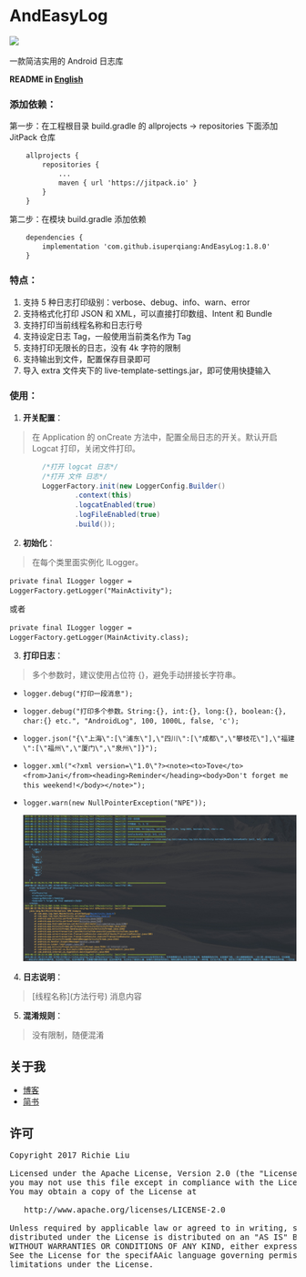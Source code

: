 # AndEasyLog
[![](https://jitpack.io/v/isuperqiang/AndEasyLog.svg)](https://jitpack.io/#isuperqiang/AndEasyLog)

一款简洁实用的 Android 日志库

**README in [English](README_EN.md)**

### 添加依赖：
第一步：在工程根目录 build.gradle 的 allprojects → repositories 下面添加 JitPack 仓库

```
    allprojects {
        repositories {
            ...
            maven { url 'https://jitpack.io' }
        }
    }
```

第二步：在模块 build.gradle 添加依赖

```
    dependencies {
        implementation 'com.github.isuperqiang:AndEasyLog:1.8.0'
    }
```

### 特点：
1. 支持 5 种日志打印级别：verbose、debug、info、warn、error
2. 支持格式化打印 JSON 和 XML，可以直接打印数组、Intent 和 Bundle
3. 支持打印当前线程名称和日志行号
4. 支持设定日志 Tag，一般使用当前类名作为 Tag
5. 支持打印无限长的日志，没有 4k 字符的限制
6. 支持输出到文件，配置保存目录即可
7. 导入 extra 文件夹下的 live-template-settings.jar，即可使用快捷输入

### 使用：
1. **开关配置**：

> 在 Application 的 onCreate 方法中，配置全局日志的开关。默认开启 Logcat 打印，关闭文件打印。

```java
        /*打开 logcat 日志*/
        /*打开 文件 日志*/
        LoggerFactory.init(new LoggerConfig.Builder()
                .context(this)
                .logcatEnabled(true)
                .logFileEnabled(true)
                .build());
```

2. **初始化**：

> 在每个类里面实例化 ILogger。

`private final ILogger logger = LoggerFactory.getLogger("MainActivity");`

或者

`private final ILogger logger = LoggerFactory.getLogger(MainActivity.class);`

3. **打印日志**：

> 多个参数时，建议使用占位符 {}，避免手动拼接长字符串。

* `logger.debug("打印一段消息");`
* `logger.debug("打印多个参数。String:{}, int:{}, long:{}, boolean:{}, char:{} etc.", "AndroidLog", 100, 1000L, false, 'c');`
* `logger.json("{\"上海\":[\"浦东\"],\"四川\":[\"成都\",\"攀枝花\"],\"福建\":[\"福州\",\"厦门\",\"泉州\"]}");`
* `logger.xml("<?xml version=\"1.0\"?><note><to>Tove</to><from>Jani</from><heading>Reminder</heading><body>Don't forget me this weekend!</body></note>");`
* `logger.warn(new NullPointerException("NPE"));`

  <img src='extra/logcat_snapshot.jpg'/>

4. **日志说明**：

>  \[线程名称\](方法行号) 消息内容

5. **混淆规则**：

>  没有限制，随便混淆

## 关于我
* [博客](https://isuperqiang.cn)
* [简书](http://www.jianshu.com/u/d5f18207fa2e)

## 许可
<pre>
Copyright 2017 Richie Liu

Licensed under the Apache License, Version 2.0 (the "License");
you may not use this file except in compliance with the License.
You may obtain a copy of the License at

   http://www.apache.org/licenses/LICENSE-2.0

Unless required by applicable law or agreed to in writing, software
distributed under the License is distributed on an "AS IS" BASIS,
WITHOUT WARRANTIES OR CONDITIONS OF ANY KIND, either express or implied.
See the License for the specifAAic language governing permissions and
limitations under the License.
</pre>
